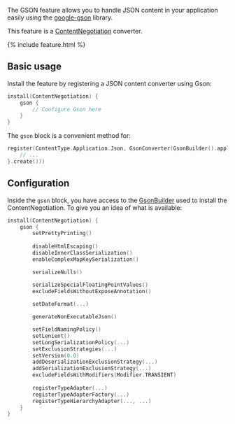 [//]: # (title: Gson)
[//]: # (caption: JSON support using Gson)
[//]: # (category: servers)
[//]: # (feature: feature)
[//]: # (artifact: io.ktor)
[//]: # (class: io.ktor.gson.GsonConverter)
[//]: # (redirect_from: redirect_from)
[//]: # (- /features/gson.html: - /features/gson.html)
[//]: # (- /features/content-negotiation/gson.html: - /features/content-negotiation/gson.html)
[//]: # (ktor_version_review: 1.0.0)

The GSON feature allows you to handle JSON content in your application easily using
the [google-gson](https://github.com/google/gson) library.

This feature is a [ContentNegotiation](/servers/features/content-negotiation.html) converter.

{% include feature.html %}

## Basic usage

Install the feature by registering a JSON content converter using Gson:

```kotlin
install(ContentNegotiation) {
    gson {
        // Configure Gson here
    }
}
```

The `gson` block is a convenient method for:

```kotlin
register(ContentType.Application.Json, GsonConverter(GsonBuilder().apply {
    // ...
}.create()))
```

## Configuration

Inside the `gson` block, you have access to the [GsonBuilder](https://google.github.io/gson/apidocs/com/google/gson/GsonBuilder.html)
used to install the ContentNegotiation. To give you an idea of what is available:

```kotlin
install(ContentNegotiation) {
    gson {
        setPrettyPrinting()
        
        disableHtmlEscaping()
        disableInnerClassSerialization()
        enableComplexMapKeySerialization()

        serializeNulls()

        serializeSpecialFloatingPointValues()
        excludeFieldsWithoutExposeAnnotation()
        
        setDateFormat(...)

        generateNonExecutableJson()

        setFieldNamingPolicy()
        setLenient()
        setLongSerializationPolicy(...)
        setExclusionStrategies(...)
        setVersion(0.0)
        addDeserializationExclusionStrategy(...)
        addSerializationExclusionStrategy(...)
        excludeFieldsWithModifiers(Modifier.TRANSIENT)
        
        registerTypeAdapter(...)
        registerTypeAdapterFactory(...)
        registerTypeHierarchyAdapter(..., ...)
    }
}
```